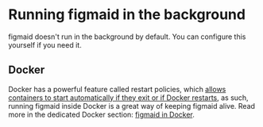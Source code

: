 # Running figmaid in the background

figmaid doesn't run in the background by default. You can configure this yourself if you need it.

## Docker

Docker has a powerful feature called restart policies, which [allows containers to start automatically if they exit or if Docker restarts](https://docs.docker.com/config/containers/start-containers-automatically/), as such, running figmaid inside Docker is a great way of keeping figmaid alive. Read more in the dedicated Docker section: [figmaid in Docker](./docker-image.md).
